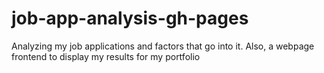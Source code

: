 # job-app-analysis-gh-pages
Analyzing my job applications and factors that go into it. Also, a webpage frontend to display my results for my portfolio
